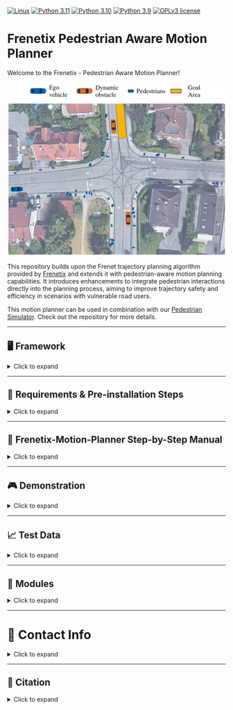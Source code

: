 <!-- [![DOI](https://zenodo.org/badge/700239470.svg)](https://zenodo.org/records/10078062) -->

[![Linux](https://img.shields.io/badge/os-linux-blue.svg)](https://www.linux.org/)
[![Python 3.11](https://img.shields.io/badge/python-3.11-blue.svg)](https://www.python.org/downloads/release/python-3110/) [![Python 3.10](https://img.shields.io/badge/python-3.10-blue.svg)](https://www.python.org/downloads/release/python-3100/) [![Python 3.9](https://img.shields.io/badge/python-3.9-blue.svg)](https://www.python.org/downloads/release/python-390/)
[![GPLv3 license](https://img.shields.io/badge/License-GPLv3-blue.svg)](http://perso.crans.org/besson/LICENSE.html)

# Frenetix  Pedestrian Aware Motion Planner 
Welcome to the Frenetix - Pedestrian Aware Motion Planner!

<img src="doc/images/Scenario_Overview.png" alt="Overview Image" width="600"/>

This repository builds upon the Frenet trajectory planning algorithm provided by [Frenetix](https://github.com/TUM-AVS/Frenetix/) and extends it with pedestrian-aware motion planning capabilities. It introduces enhancements to integrate pedestrian interactions directly into the planning process, aiming to improve trajectory safety and efficiency in scenarios with vulnerable road users. 

This motion planner can be used in combination with our [Pedestrian Simulator](https://github.com/TUM-AVS/PedestrianSimulator). Check out the repository for more details.



---

## 🖥️ Framework

<details>
<summary>Click to expand</summary>

The Frenetix - Pedestrian Aware Motion Planner is a modular framework that combines the Frenetix trajectory planning algorithm with pedestrian simulation and risk assessment. The framework is designed to provide a comprehensive solution for motion planning in complex urban environments. It integrates the following key components:

![PAWM](doc/images/Framework.png)

</details>

---

## 🔧 Requirements & Pre-installation Steps

<details>
<summary>Click to expand</summary>

### Requirements
The software is developed and tested on recent versions of Linux. We strongly recommend using [Ubuntu 22.04](https://ubuntu.com/download/desktop) or higher. For the Python installation, we suggest the usage of Virtual Environment with Python 3.11, Python 3.10, or Python 3.9. For the development IDE, we suggest [PyCharm](http://www.jetbrains.com/pycharm/).

### 1. Pre-installation Steps
Make sure that the following **dependencies** are installed on your system for the C++ implementation:
   - [Eigen3](https://eigen.tuxfamily.org/dox/):
     ```bash
     sudo apt-get install libeigen3-dev
     ```
   - [Boost](https://www.boost.org/):
     ```bash
     sudo apt-get install libboost-all-dev
     ```
   - [OpenMP](https://www.openmp.org/):
     ```bash
     sudo apt-get install libomp-dev
     ```
   - [Python Development Tools](https://packages.ubuntu.com/jammy/python3.10-full):
     ```bash
     sudo apt-get install python3.11-full python3.11-dev
     ```

### 2. **Clone** this repository and create a new virtual environment:
   ```bash
   git clone <repository-url>
   cd <repository-folder>
   ```

   ```bash
   python3.11 -m venv venv
   source venv/bin/activate
   ```

### 3. Install all required packages

#### Installation with Poetry
To install the project and its dependencies, ensure you have [Poetry](https://python-poetry.org/) installed. Then, run the following commands:



Install the dependencies and the project:
   ```bash
   poetry install
   ```

#### Installation with pip
Alternatively, you can install the project's requirements using pip:
```bash
pip install .
```
   [Frenetix](https://pypi.org/project/frenetix/) should be installed automatically. If not, please contact [Korbinian Moller](mailto:korbinian.moller@tum.de).

### 4. **Optional**: Download additional scenarios [here](https://gitlab.lrz.de/tum-cps/commonroad-scenarios.git).

</details>

---

## 🚀 Frenetix-Motion-Planner Step-by-Step Manual
<details>
<summary>Click to expand</summary>

1. Do the **Requirements & Pre-installation Steps**.

2. **Change** Settings in `main.py` if needed. Note that not all configuration combinations may work.

3. Adapt **configurations** if needed: You can find them in `configurations/frenetix_motion_planner` and `configurations/simulation`.

4. **Run** Frenetix - Pedestrian Aware Motion Planner:
   ```bash
   python3 main.py
   ```
5. Change pedestrian aware motion planning settings in `configurations/frenetix_motion_planner/planning` if needed

</details>

---

## 🎮 Demonstration

<details>
<summary>Click to expand</summary>

You probably have to reopen the Readme to see the gifs.

<img src="doc/gifs/PAWM.gif" alt="Simulated Scenario using the PAWM Planner" width="600"/>

</details>

---

## 📈 Test Data
<details>
<summary>Click to expand</summary>

Additional scenarios can be found [here](https://commonroad.in.tum.de/scenarios).

</details>

---

## 🔧 Modules

<details>
<summary>Click to expand</summary>

Detailed documentation of the functionality behind the single modules can be found below:

1. [General Planning Algorithm](README.md)
2. [Frenetix C++ Trajectory Handler](https://github.com/TUM-AVS/Frenetix)
3. [Pedestrian Simulator](https://github.com/TUM-AVS/PedestrianSimulator)
3. [Commonroad Scenario Handler](cr_scenario_handler/README.md)
6. [Wale-Net](https://github.com/TUMFTM/Wale-Net)
7. [Risk-Assessment](https://github.com/TUMFTM/EthicalTrajectoryPlanning)

</details>

---

# 📇 Contact Info

<details>
<summary>Click to expand</summary>

[Korbinian Moller](mailto:korbinian.moller@tum.de),
Professorship Autonomous Vehicle Systems,
School of Engineering and Design,
Technical University of Munich,
85748 Garching,
Germany

[Johannes Betz](mailto:johannes.betz@tum.de),
Professorship Autonomous Vehicle Systems,
School of Engineering and Design,
Technical University of Munich,
85748 Garching,
Germany

</details>

---

## 📃 Citation

<details>
<summary>Click to expand</summary>

If you use this repository in your research, please cite our related papers:


### Pedestrian Aware Motion Planning
```bibtex
t.b.d
```

### Frenetix Motion Planner
```bibtex
@ARTICLE{Frenetix2024,
  author={Trauth, Rainer and Moller, Korbinian and Würsching, Gerald and Betz, Johannes},
  journal={IEEE Access}, 
  title={FRENETIX: A High-Performance and Modular Motion Planning Framework for Autonomous Driving}, 
  year={2024},
  volume={12},
  number={},
  pages={127426-127439},
  keywords={Trajectory;Planning;Trajectory planning;Heuristic algorithms;Vehicle dynamics;Autonomous vehicles;Machine learning algorithms;Collision avoidance;Autonomous vehicles;collision avoidance;trajectory planning},
  doi={10.1109/ACCESS.2024.3436835}}

```

</details>

